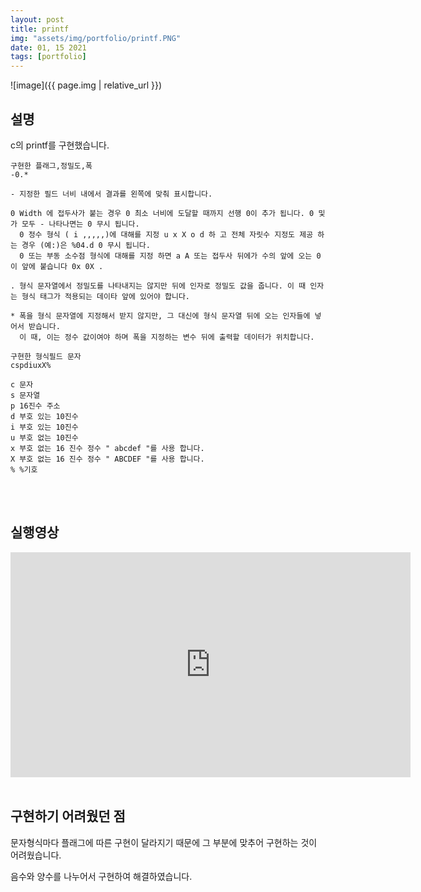 ```yaml
---
layout: post
title: printf
img: "assets/img/portfolio/printf.PNG"
date: 01, 15 2021
tags: [portfolio]
---
```


![image]({{ page.img | relative_url }})

## 설명

c의
printf를 구현했습니다.

    구현한 플래그,정밀도,폭
    -0.*

    - 지정한 필드 너비 내에서 결과를 왼쪽에 맞춰 표시합니다.	
    
    0 Width 에 접두사가 붙는 경우 0 최소 너비에 도달할 때까지 선행 0이 추가 됩니다. 0 및가 모두 - 나타나면는 0 무시 됩니다. 
      0 정수 형식 ( i ,,,,,)에 대해를 지정 u x X o d 하 고 전체 자릿수 지정도 제공 하는 경우 (예:)은 %04.d 0 무시 됩니다.
      0 또는 부동 소수점 형식에 대해를 지정 하면 a A 또는 접두사 뒤에가 수의 앞에 오는 0이 앞에 붙습니다 0x 0X .	

    . 형식 문자열에서 정밀도를 나타내지는 않지만 뒤에 인자로 정밀도 값을 줍니다. 이 때 인자는 형식 태그가 적용되는 데이타 앞에 있어야 합니다.

    * 폭을 형식 문자열에 지정해서 받지 않지만, 그 대신에 형식 문자열 뒤에 오는 인자들에 넣어서 받습니다.
      이 때, 이는 정수 값이여야 하며 폭을 지정하는 변수 뒤에 출력할 데이터가 위치합니다.

    구현한 형식필드 문자
    cspdiuxX%

    c 문자
    s 문자열
    p 16진수 주소
    d 부호 있는 10진수
    i 부호 있는 10진수
    u 부호 없는 10진수
    x 부호 없는 16 진수 정수 " abcdef "를 사용 합니다.
    X 부호 없는 16 진수 정수 " ABCDEF "를 사용 합니다.
    % %기호

<br/>
<br/>

## 실행영상 
<iframe width="640" height="360" src="https://www.youtube.com/embed/SsAQwVXiXfk" frameborder="0" gesture="media" allowfullscreen=""></iframe>


<br/>
<br/>

## 구현하기 어려웠던 점

문자형식마다 플래그에 따른 구현이 달라지기 때문에 그 부분에 맞추어 구현하는 것이 어려웠습니다.

음수와 양수를 나누어서 구현하여 해결하였습니다.